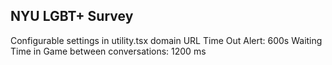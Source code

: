 ## NYU LGBT+ Survey

Configurable settings in utility.tsx
domain URL
Time Out Alert: 600s
Waiting Time in Game between conversations: 1200 ms
